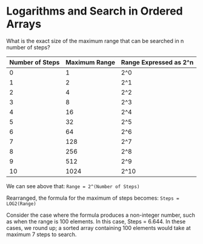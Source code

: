 # Logarithms and Search in Ordered Arrays

What is the exact size of the maximum range that can be searched in n number of
steps?

| Number of Steps       | Maximum Range       | Range Expressed as 2^n
| -                     | -                   | -
| 0                     | 1                   | 2^0  
| 1                     | 2                   | 2^1  
| 2                     | 4                   | 2^2  
| 3                     | 8                   | 2^3  
| 4                     | 16                  | 2^4  
| 5                     | 32                  | 2^5  
| 6                     | 64                  | 2^6  
| 7                     | 128                 | 2^7  
| 8                     | 256                 | 2^8  
| 9                     | 512                 | 2^9  
| 10                    | 1024                | 2^10  

We can see above that:
`Range = 2^(Number of Steps)`

Rearranged, the formula for the maximum of steps becomes:
`Steps = LOG2(Range)`

Consider the case where the formula produces a non-integer number, such as when
the range is 100 elements. In this case, Steps = 6.644. In these cases, we round
up; a sorted array containing 100 elements would take at maximum 7 steps to
search.
